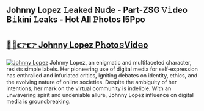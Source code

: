 ## Johnny Lopez 𝙻eaked 𝙽u𝚍e - Part-ZSG 𝚅𝚒deo B𝚒kini 𝙻eaks - Hot All 𝙿hotos l5Ppo

# <h2><a href="http://ld0frw.urlbe.top/?page=Johnny+Lopez">🔗🔗👉👉 Johnny Lopez P𝚑oto𝚜Vid𝚎o</a></h2>

[![Johnny Lopez](https://i.imgur.com/eBuTRDB.gif)](http://ld0frw.urlbe.top/?page=Johnny+Lopez)
Johnny Lopez, an enigmatic and multifaceted character, resists simple labels. Her pioneering use of digital media for self-expression has enthralled and infuriated critics, igniting debates on identity, ethics, and the evolving nature of online societies. Despite the ambiguity of her intentions, her mark on the virtual community is indelible. With an unwavering spirit and undeniable allure, Johnny Lopez influence on digital media is groundbreaking.
